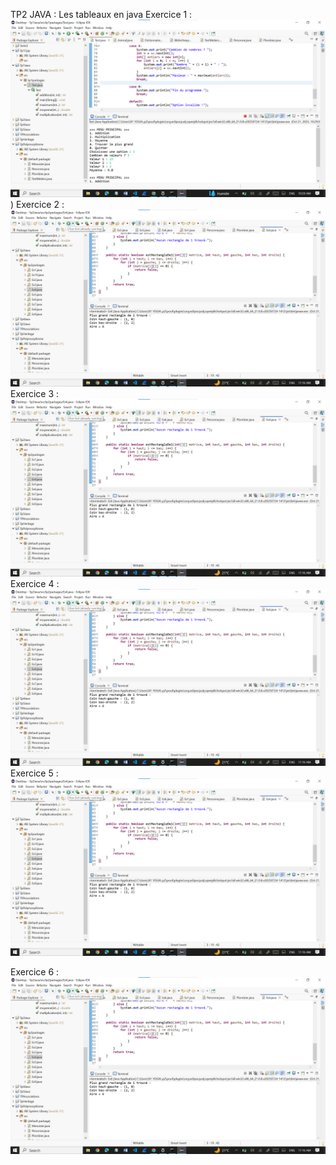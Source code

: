 TP2 JAVA :
Les tableaux en java 
Exercice 1 :
![image alt](https://github.com/laouysalma/Tp1Java/blob/main/image.png?raw=true))
Exercice 2 :
![image alt](https://github.com/laouysalma/Tp2Java/blob/main/image.png?raw=true)
Exercice 3 :
![image alt](https://github.com/laouysalma/Tp2Java/blob/main/image.png?raw=true)
Exercice 4 :
![image alt](https://github.com/laouysalma/Tp2Java/blob/main/image.png?raw=true)
Exercice 5 :
![image alt](https://github.com/laouysalma/Tp2Java/blob/main/image.png?raw=true)

Exercice 6 :
![image alt](https://github.com/laouysalma/Tp2Java/blob/main/image.png?raw=true)

